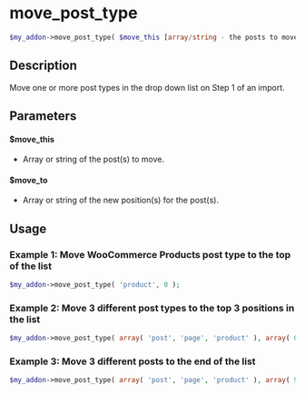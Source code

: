 # move_post_type

```php
$my_addon->move_post_type( $move_this [array/string - the posts to move], $move_to [array/string - position to move the post(s) to] );
```

## Description

Move one or more post types in the drop down list on Step 1 of an import.

## Parameters

#### $move_this

* Array or string of the post(s) to move.

#### $move_to

* Array or string of the new position(s) for the post(s).

## Usage

### **Example 1: Move WooCommerce Products post type to the top of the list**

```php
$my_addon->move_post_type( 'product', 0 );
```

### **Example 2: Move 3 different post types to the top 3 positions in the list**

```php
$my_addon->move_post_type( array( 'post', 'page', 'product' ), array( 0, 1, 2 ) );
```


### **Example 3: Move 3 different posts to the end of the list**

```php
$my_addon->move_post_type( array( 'post', 'page', 'product' ), array( 99, 99, 99 ) );
```
